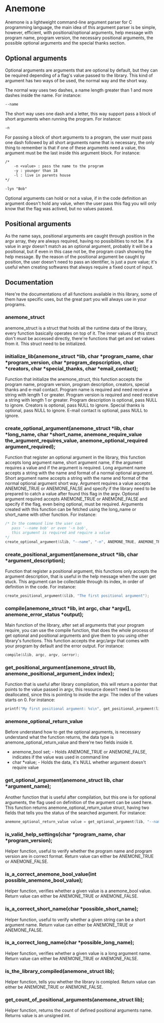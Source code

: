 # Anemone
Anemone is a lightweight command-line argument parser for C programming language, the main idea of this argument parser is be simple, however, efficient, with positional/optional arguments, help message with program name, program version, the necessary positional arguments, the possible optional arguments and the special thanks section.


## Optional arguments
Optional arguments are arguments that are optional by default, but they can be required depending of a flag's value passed to the library. This kind of argument has two ways of be used, the normal way and the short way.

The normal way uses two dashes, a name length greater than 1 and more dashes inside the name. For instance:
```txt
--name
```

The short way uses one dash and a letter, this way support pass a block of short arguments when running the program. For instance:
```txt
-n
```

For passing a block of short arguments to a program, the user must pass one dash followed by all short arguments name that is necessary, the only thing to remember is that if one of these arguments need a value, this argument must be the last inside this argument block. For instance:
```txt
/*
	-n <value> : pass the name to the program
	-y : younger than 18
	-l : live in parents house
*/

-lyn "Bob"
```
Optional arguments can hold or not a value, if in the code definition an argument doesn't hold any value, when the user pass this flag you will only know that the flag was actived, but no values passed.

## Positional arguments
As the name says, positional arguments are caught through position in the argv array, they are always required, having no possibilities to not be. If a value in argv doesn't match as an optional argument, probably it will be a positional, but if even in this case not be, the program crash showing the help message. By the reason of the positional argument be caught by position, the user doesn't need to pass an identifier, is just a pure value; it's useful when creating softwares that always require a fixed count of input.


## Documentation
Here're the documentations of all functions available in this library, some of them have specific uses, but the great part you will always use in your programs.

### anemone_struct
anemone_struct is a struct that holds all the runtime data of the library, every function basically operates on top of it. The inner values of this struct don't must be accessed directly, there're functions that get and set values from it. This struct need to be initialized.

### initialize_lib(anemone_struct *lib, char *program_name, char *program_version, char *program_depscription, char *creators, char *special_thanks, char *email_contact);
Function that initialize the anemone_struct, this function accepts the program name, program version, program description, creators, special thanks and e-mail contact. Program name is required and need receive a string with length 1 or greater. Program version is required and need receive a string with length 1 or greater. Program description is optional, pass NULL to ignore. Creators is optional, pass NULL to ignore. Special thanks is optional, pass NULL to ignore. E-mail contact is optional, pass NULL to ignore.

### create_optional_argument(anemone_struct *lib, char *long_name, char *short_name, anemone_require_value the_argument_requires_value, anemone_optional_required argument_required);
Function that register an optional argument in the library, this function accepts long argument name, short argument name, if the argument requires a value and if the argument is required. Long argument name accepts a string with the name and format of a normal optional argument. Short argument name accepts a string with the name and format of the normal optional argument short way. Argument requires a value accepts ANEMONE_TRUE or ANEMONE_FALSE and specify if the library need to be prepared to catch a value after found this flag in the argv. Optional argument required accepts ANEMONE_TRUE or ANEMONE_FALSE and specify if the flag, even being optional, must be required. Arguments created with this function can be fetched using the long_name or short_name with other function. For instance:
```c
/* In the command line the user can 
   pass '--name bob' or even '-n bob',
   this argument is required and require a value
*/
create_optional_argument(&lib, "--name", "-n", ANEMONE_TRUE, ANEMONE_TRUE);
```

### create_positional_argument(anemone_struct *lib, char *argument_description);
Function that register a positional argument, this functions only accepts the argument description, that is useful in the help message when the user get stuck. This argument can be collectable through its index, in order of definition in the code. For instance:
```c
create_positional_argument(&lib, "The first positional argument");
```

### compile(anemone_struct *lib, int argc, char *argv[], anemone_error_status *output);
Main function of the library, after set all arguments that your program require, you can use the compile function, that does the whole process of get optional and positional arguments and give them to you using other library's functions. This function accepts the argc/argv that comes with your program by default and the error output. For instance:
```c
compile(&lib, argc, argv, &error);
```

### get_positional_argument(anemone_struct lib, anemone_positional_argument_index index);
Function that is useful after library compilation, this will return a pointer that points to the value passed in argv, this resource doesn't need to be deallocated, since this is pointing to inside the argv. The index of the values starts on 0. For instance:
```c
printf("My first positional argument: %s\n", get_positional_argument(lib, 0));
```

### anemone_optional_return_value
Before understand how to get the optional arguments, is necessary understand what the function returns, the data type is anemone_optional_return_value and there're two fields inside it.

<ul>
	<li>anemone_bool set; - Holds ANEMONE_TRUE or ANEMONE_FALSE, indicates if the value was used in command line</li>
	<li>char *value; - Holds the data, it's NULL whether argument doesn't require value</li>
</ul>

### get_optional_argument(anemone_struct lib, char *argument_name);
Another function that is useful after compilation, but this one is for optional arguments, the flag used on definition of the argument can be used here. This function returns anemone_optional_return_value struct, having two fields that tells you the status of the searched argument. For instance:
```c
anemone_optional_return_value value = get_optional_argument(lib, "--name");
```

### is_valid_help_settings(char *program_name, char *program_version);
Helper function, useful to verify whether the program name and program version are in correct format. Return value can either be ANEMONE_TRUE or ANEMONE_FALSE.

### is_a_correct_anemone_bool_value(int possible_anemone_bool_value);
Helper function, verifies whether a given value is a anemone_bool value. Return value can either be ANEMONE_TRUE or ANEMONE_FALSE.

### is_a_correct_short_name(char *possible_short_name);
Helper function, useful to verify whether a given string can be a short argument name. Return value can either be ANEMONE_TRUE or ANEMONE_FALSE.

### is_a_correct_long_name(char *possible_long_name);
Helper function, verifies whether a given value is a long argument name. Return value can either be ANEMONE_TRUE or ANEMONE_FALSE.

### is_the_library_compiled(anemone_struct lib);
Helper function, tells you whether the library is comipled. Return value can either be ANEMONE_TRUE or ANEMONE_FALSE.

### get_count_of_positional_arguments(anemone_struct lib);
Helper function, returns the count of defined positional arguments name. Returns value is an unsigned int.
